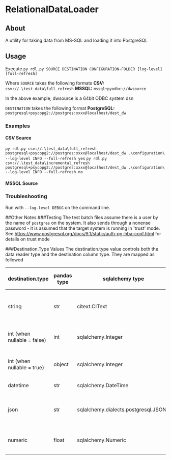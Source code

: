 # RelationalDataLoader
## About
A utility for taking data from MS-SQL and loading it into PostgreSQL


## Usage
Execute  `py rdl.py SOURCE DESTINATION CONFIGURATION-FOLDER [log-level] [full-refresh]`

Where `SOURCE` takes the following formats
**CSV:**  `csv://.\test_data\full_refresh`
**MSSQL:**  `mssql+pyodbc://dwsource`

In the above example, dwsource is a 64bit ODBC system dsn


`DESTINATION` takes the following format
**PostgreSQL:**  `postgresql+psycopg2://postgres:xxxx@localhost/dest_dw`


### Examples
#### CSV Source

`py rdl.py csv://.\test_data\full_refresh postgresql+psycopg2://postgres:xxxx@localhost/dest_dw .\configuration\ --log-level INFO --full-refresh yes`
`py rdl.py csv://.\test_data\incremental_refresh postgresql+psycopg2://postgres:xxxx@localhost/dest_dw .\configuration\ --log-level INFO --full-refresh no`


#### MSSQL Source



### Troubleshooting
Run with  `--log-level DEBUG` on the command line.


##Other Notes
###Testing
The test batch files assume there is a user by the name of `postgres` on the system.
It also sends through a nonense password - it is assumed that the target system is running in 'trust' mode.
See https://www.postgresql.org/docs/9.1/static/auth-pg-hba-conf.html for details on trust mode



###Destination.Type Values
The destination.type value controls both the data reader type and the destination column type. They are mapped as followed

| destination.type            | pandas type | sqlalchemy type                       | dw column type | notes                                            |
|-----------------------------|-------------|---------------------------------------|----------------|--------------------------------------------------|
| string                      | str         | citext.CIText                         | citext         | A case-insensitive string that supports unicode  |
| int (when nullable = false) | int         | sqlalchemy.Integer                    | int            | An (optionally) signed INT value                 |  
| int (when nullable = true)  | object      | sqlalchemy.Integer                    | int            | An (optionally) signed INT value                 |  
| datetime                    | str         | sqlalchemy.DateTime                   | datetime (tz?) |                                                  | 
| json                        | str         | sqlalchemy.dialects.postgresql.JSONB  | jsonb          | Stored as binary-encoded json on the database    |
| numeric                     | float       | sqlalchemy.Numeric                    | numeric        | Stores whole and decimal numbers                 |

 



                   


